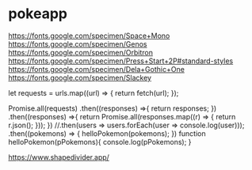 # pokeapp
https://fonts.google.com/specimen/Space+Mono
https://fonts.google.com/specimen/Genos
https://fonts.google.com/specimen/Orbitron
https://fonts.google.com/specimen/Press+Start+2P#standard-styles
https://fonts.google.com/specimen/Dela+Gothic+One
https://fonts.google.com/specimen/Slackey

let requests = urls.map((url) => {
        return fetch(url);
    });



Promise.all(requests)
    .then((responses) =>{
        return responses;
    })
    .then((responses) =>{
        return Promise.all(responses.map((r) => {
            return r.json();
        }));
    })
    //.then(users => users.forEach(user => console.log(user)));
    .then((pokemons) => {
        helloPokemon(pokemons);
    })
    function helloPokemon(pPokemons){
        console.log(pPokemons);
    }



https://www.shapedivider.app/
